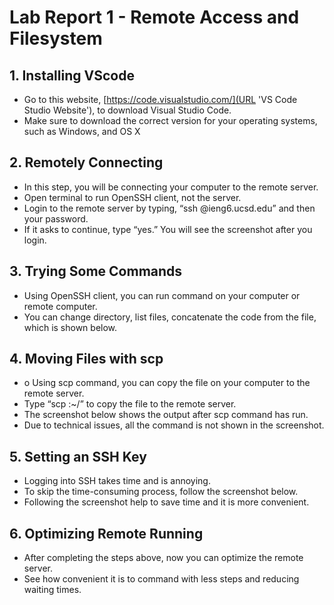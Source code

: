 # Lab Report 1 - Remote Access and Filesystem

## 1. Installing VScode

* Go to this website, [https://code.visualstudio.com/](URL 'VS Code Studio Website'), to download Visual Studio Code. 
* Make sure to download the correct version for your operating systems, such as Windows, and OS X

## 2. Remotely Connecting
* In this step, you will be connecting your computer to the remote server. 
* Open terminal to run OpenSSH client, not the server. 
* Login to the remote server by typing, “ssh <ucsd username>@ieng6.ucsd.edu” and then your password. 
* If it asks to continue, type “yes.” You will see the screenshot after you login.

## 3. Trying Some Commands
* Using OpenSSH client, you can run command on your computer or remote computer. 
* You can change directory, list files, concatenate the code from the file, which is shown below.

## 4. Moving Files with scp
* o	Using scp command, you can copy the file on your computer to the remote server. 
* Type “scp <filename> <user email>:~/” to copy the file to the remote server. 
* The screenshot below shows the output after scp command has run.
* Due to technical issues, all the command is not shown in the screenshot.

## 5. Setting an SSH Key
* Logging into SSH takes time and is annoying. 
* To skip the time-consuming process, follow the screenshot below. 
* Following the screenshot help to save time and it is more convenient.


## 6. Optimizing Remote Running
* After completing the steps above, now you can optimize the remote server. 
* See how convenient it is to command with less steps and reducing waiting times.
